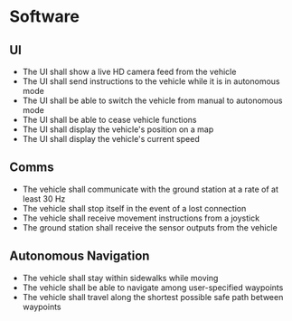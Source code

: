# Software

## UI
* The UI shall show a live HD camera feed from the vehicle
* The UI shall send instructions to the vehicle while it is in autonomous mode
* The UI shall be able to switch the vehicle from manual to autonomous mode
* The UI shall be able to cease vehicle functions
* The UI shall display the vehicle's position on a map
* The UI shall display the vehicle's current speed

## Comms
* The vehicle shall communicate with the ground station at a rate of at least 30 Hz
* The vehicle shall stop itself in the event of a lost connection
* The vehicle shall receive movement instructions from a joystick
* The ground station shall receive the sensor outputs from the vehicle

## Autonomous Navigation
* The vehicle shall stay within sidewalks while moving
* The vehicle shall be able to navigate among user-specified waypoints
* The vehicle shall travel along the shortest possible safe path between waypoints
